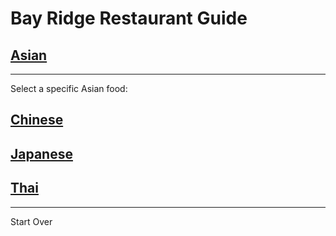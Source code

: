 # Bay Ridge Restaurant Guide
## [Asian](asian.md)
---
Select a specific Asian food:

## [Chinese](chinese.md)
## [Japanese](japanese.md)
## [Thai](thai.md)
---
Start Over
